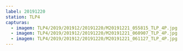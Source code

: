 ```yaml
---
label: 20191220
station: TLP4
capturas:
  - imagem: TLP4/2019/201912/20191220/M20191221_055815_TLP_4P.jpg
  - imagem: TLP4/2019/201912/20191220/M20191221_060907_TLP_4P.jpg
  - imagem: TLP4/2019/201912/20191220/M20191221_061127_TLP_4P.jpg
---
```

